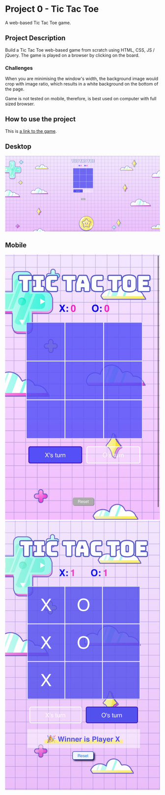 # Project 0 - Tic Tac Toe 

A web-based Tic Tac Toe game.

## Project Description

Build a Tic Tac Toe web-based game from scratch using HTML, CSS, JS / jQuery. The game is played on a browser by clicking on the board. 

### Challenges
When you are minimising the window's width, the background image would crop with image ratio, which results in a white background on the bottom of the page.

Game is not tested on mobile, therefore, is best used on computer with full sized browser.


## How to use the project
This is [a link to the game](https://kaarenliangg.github.io/Project0/).

## Desktop

![Tic Tac Toe Desktop](/css/Images/desktop.png)

## Mobile

![Tic Tac Toe Mobile 1](/css/Images/Mobile_1.jpg)
![Tic Tac Toe Mobile 2](/css/Images/Mobile_2.png)